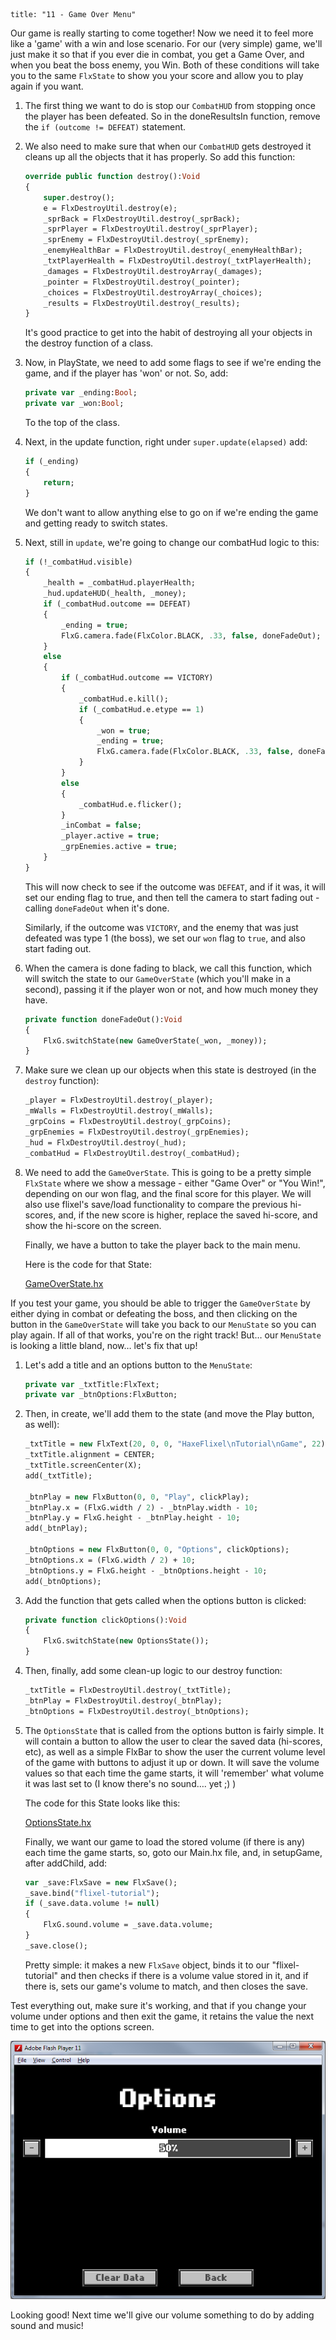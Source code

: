 ```
title: "11 - Game Over Menu"
```

Our game is really starting to come together! Now we need it to feel more like a 'game' with a win and lose scenario. For our (very simple) game, we'll just make it so that if you ever die in combat, you get a Game Over, and when you beat the boss enemy, you Win. Both of these conditions will take you to the same `FlxState` to show you your score and allow you to play again if you want.

1. The first thing we want to do is stop our `CombatHUD` from stopping once the player has been defeated. So in the doneResultsIn function, remove the `if (outcome != DEFEAT)` statement.

2. We also need to make sure that when our `CombatHUD` gets destroyed it cleans up all the objects that it has properly. So add this function:

	```haxe
	override public function destroy():Void
	{
		super.destroy();
		e = FlxDestroyUtil.destroy(e);
		_sprBack = FlxDestroyUtil.destroy(_sprBack);
		_sprPlayer = FlxDestroyUtil.destroy(_sprPlayer);
		_sprEnemy = FlxDestroyUtil.destroy(_sprEnemy);
		_enemyHealthBar = FlxDestroyUtil.destroy(_enemyHealthBar);
		_txtPlayerHealth = FlxDestroyUtil.destroy(_txtPlayerHealth);
		_damages = FlxDestroyUtil.destroyArray(_damages);
		_pointer = FlxDestroyUtil.destroy(_pointer);
		_choices = FlxDestroyUtil.destroyArray(_choices);
		_results = FlxDestroyUtil.destroy(_results);
	}
	```

	It's good practice to get into the habit of destroying all your objects in the destroy function of a class.

3. Now, in PlayState, we need to add some flags to see if we're ending the game, and if the player has 'won' or not. So, add:
	
	```haxe
	private var _ending:Bool;
	private var _won:Bool;
	```

	To the top of the class.

4. Next, in the update function, right under `super.update(elapsed)` add:

	```haxe
	if (_ending)
	{
		return;
	}
	```

	We don't want to allow anything else to go on if we're ending the game and getting ready to switch states.

5. Next, still in `update`, we're going to change our combatHud logic to this:

	```haxe
	if (!_combatHud.visible)
	{
		_health = _combatHud.playerHealth;
		_hud.updateHUD(_health, _money);
		if (_combatHud.outcome == DEFEAT)
		{
			_ending = true;
			FlxG.camera.fade(FlxColor.BLACK, .33, false, doneFadeOut);
		}
		else
		{
			if (_combatHud.outcome == VICTORY)
			{
				_combatHud.e.kill();
				if (_combatHud.e.etype == 1)
				{
					_won = true;
					_ending = true;
					FlxG.camera.fade(FlxColor.BLACK, .33, false, doneFadeOut);
				}
			}
			else 
			{
				_combatHud.e.flicker();
			}
			_inCombat = false;
			_player.active = true;
			_grpEnemies.active = true;
		}
	}
	```

	This will now check to see if the outcome was `DEFEAT`, and if it was, it will set our ending flag to true, and then tell the camera to start fading out - calling `doneFadeOut` when it's done.

	Similarly, if the outcome was `VICTORY`, and the enemy that was just defeated was type 1 (the boss), we set our `won` flag to `true`, and also start fading out.

6. When the camera is done fading to black, we call this function, which will switch the state to our `GameOverState` (which you'll make in a second), passing it if the player won or not, and how much money they have.

	```haxe
	private function doneFadeOut():Void 
	{
		FlxG.switchState(new GameOverState(_won, _money));
	}
	```

7. Make sure we clean up our objects when this state is destroyed (in the `destroy` function):
	
	```haxe
	_player = FlxDestroyUtil.destroy(_player);
	_mWalls = FlxDestroyUtil.destroy(_mWalls);
	_grpCoins = FlxDestroyUtil.destroy(_grpCoins);
	_grpEnemies = FlxDestroyUtil.destroy(_grpEnemies);
	_hud = FlxDestroyUtil.destroy(_hud);
	_combatHud = FlxDestroyUtil.destroy(_combatHud);
	```

8. We need to add the `GameOverState`. This is going to be a pretty simple `FlxState` where we show a message - either "Game Over" or "You Win!", depending on our won flag, and the final score for this player. We will also use flixel's save/load functionality to compare the previous hi-scores, and, if the new score is higher, replace the saved hi-score, and show the hi-score on the screen.

	Finally, we have a button to take the player back to the main menu.

	Here is the code for that State:

	[GameOverState.hx](https://github.com/HaxeFlixel/flixel-demos/blob/master/Tutorials/TurnBasedRPG/source/GameOverState.hx)

If you test your game, you should be able to trigger the `GameOverState` by either dying in combat or defeating the boss, and then clicking on the button in the `GameOverState` will take you back to our `MenuState` so you can play again. If all of that works, you're on the right track! But… our `MenuState` is looking a little bland, now… let's fix that up!

[](../images/04_tutorial/0021.png)

1. Let's add a title and an options button to the `MenuState`:

	```haxe
	private var _txtTitle:FlxText;
	private var _btnOptions:FlxButton;
	```

2. Then, in create, we'll add them to the state (and move the Play button, as well):

	```haxe
	_txtTitle = new FlxText(20, 0, 0, "HaxeFlixel\nTutorial\nGame", 22);
	_txtTitle.alignment = CENTER;
	_txtTitle.screenCenter(X);
	add(_txtTitle);
	
	_btnPlay = new FlxButton(0, 0, "Play", clickPlay);
	_btnPlay.x = (FlxG.width / 2) - _btnPlay.width - 10;
	_btnPlay.y = FlxG.height - _btnPlay.height - 10;
	add(_btnPlay);
	
	_btnOptions = new FlxButton(0, 0, "Options", clickOptions);
	_btnOptions.x = (FlxG.width / 2) + 10;
	_btnOptions.y = FlxG.height - _btnOptions.height - 10;
	add(_btnOptions);
	```

3. Add the function that gets called when the options button is clicked:

	```haxe
	private function clickOptions():Void
	{
		FlxG.switchState(new OptionsState());
	}
	```

4. Then, finally, add some clean-up logic to our destroy function:
	
	```haxe
	_txtTitle = FlxDestroyUtil.destroy(_txtTitle);
	_btnPlay = FlxDestroyUtil.destroy(_btnPlay);
	_btnOptions = FlxDestroyUtil.destroy(_btnOptions);
	```

5. The `OptionsState` that is called from the options button is fairly simple. It will contain a button to allow the user to clear the saved data (hi-scores, etc), as well as a simple FlxBar to show the user the current volume level of the game with buttons to adjust it up or down. It will save the volume values so that each time the game starts, it will 'remember' what volume it was last set to (I know there's no sound…. yet ;) )

	The code for this State looks like this:

	[OptionsState.hx](https://github.com/HaxeFlixel/flixel-demos/blob/master/Tutorials/TurnBasedRPG/source/OptionsState.hx)

	Finally, we want our game to load the stored volume (if there is any) each time the game starts, so, goto our Main.hx file, and, in setupGame, after addChild, add:

	```haxe
	var _save:FlxSave = new FlxSave();
	_save.bind("flixel-tutorial");
	if (_save.data.volume != null)
	{
		FlxG.sound.volume = _save.data.volume;
	}
	_save.close();
	```

	Pretty simple: it makes a new `FlxSave` object, binds it to our "flixel-tutorial" and then checks if there is a volume value stored in it, and if there is, sets our game's volume to match, and then closes the save.

Test everything out, make sure it's working, and that if you change your volume under options and then exit the game, it retains the value the next time to get into the options screen.

![](../images/04_tutorial/0022.png)

Looking good! Next time we'll give our volume something to do by adding sound and music!
